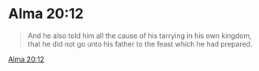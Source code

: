 # Alma 20:12

> And he also told him all the cause of his tarrying in his own kingdom, that he did not go unto his father to the feast which he had prepared.

[Alma 20:12](https://www.churchofjesuschrist.org/study/scriptures/bofm/alma/20?lang=eng&id=p12#p12)



